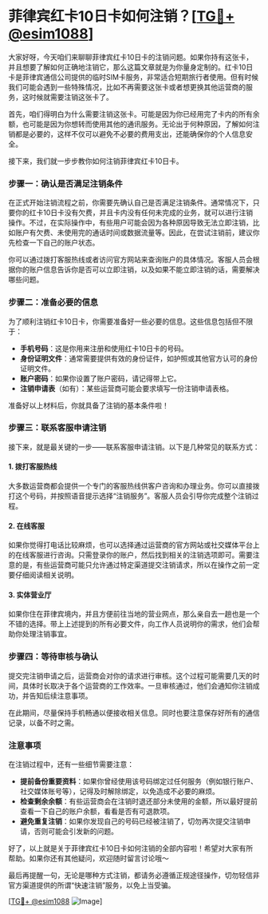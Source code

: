 # 菲律宾红卡10日卡如何注销？[[TG💪+ @esim1088](https://t.me/s/esim1088)]

大家好呀，今天咱们来聊聊菲律宾红卡10日卡的注销问题。如果你持有这张卡，并且想要了解如何正确地注销它，那么这篇文章就是为你量身定制的。红卡10日卡是菲律宾通信公司提供的临时SIM卡服务，非常适合短期旅行者使用。但有时候我们可能会遇到一些特殊情况，比如不再需要这张卡或者想更换其他运营商的服务，这时候就需要注销这张卡了。

首先，咱们得明白为什么需要注销这张卡。可能是因为你已经用完了卡内的所有余额，也可能是因为你想转而使用其他的通讯服务。无论出于何种原因，了解如何注销都是必要的，这样不仅可以避免不必要的费用支出，还能确保你的个人信息安全。

接下来，我们就一步步教你如何注销菲律宾红卡10日卡。

### 步骤一：确认是否满足注销条件

在正式开始注销流程之前，你需要先确认自己是否满足注销条件。通常情况下，只要你的红卡10日卡没有欠费，并且卡内没有任何未完成的业务，就可以进行注销操作。不过，在实际操作中，有些用户可能会因为各种原因导致无法立即注销，比如账户有欠费、未使用完的通话时间或数据流量等。因此，在尝试注销前，建议你先检查一下自己的账户状态。

你可以通过拨打客服热线或者访问官方网站来查询账户的具体情况。客服人员会根据你的账户信息告诉你是否可以立即注销，以及如果不能立即注销的话，需要解决哪些问题。

### 步骤二：准备必要的信息

为了顺利注销红卡10日卡，你需要准备好一些必要的信息。这些信息包括但不限于：

- **手机号码**：这是你用来注册和使用红卡10日卡的号码。
- **身份证明文件**：通常需要提供有效的身份证件，如护照或其他官方认可的身份证明文件。
- **账户密码**：如果你设置了账户密码，请记得带上它。
- **注销申请表**（如有）：某些运营商可能会要求填写一份注销申请表格。

准备好以上材料后，你就具备了注销的基本条件啦！

### 步骤三：联系客服申请注销

接下来，就是最关键的一步——联系客服申请注销。以下是几种常见的联系方式：

#### 1. 拨打客服热线

大多数运营商都会提供一个专门的客服热线供客户咨询和办理业务。你可以直接拨打这个号码，并按照语音提示选择“注销服务”。客服人员会引导你完成整个注销过程。

#### 2. 在线客服

如果你觉得打电话比较麻烦，也可以选择通过运营商的官方网站或社交媒体平台上的在线客服进行咨询。只需登录你的账户，然后找到相关的注销选项即可。需要注意的是，有些运营商可能只允许通过特定渠道提交注销请求，所以在操作之前一定要仔细阅读相关说明。

#### 3. 实体营业厅

如果你住在菲律宾境内，并且方便前往当地的营业网点，那么亲自去一趟也是一个不错的选择。带上上述提到的所有必要文件，向工作人员说明你的需求，他们会帮助你处理注销事宜。

### 步骤四：等待审核与确认

提交完注销申请之后，运营商会对你的请求进行审核。这个过程可能需要几天的时间，具体时长取决于各个运营商的工作效率。一旦审核通过，他们会通知你注销成功，并告知后续注意事项。

在此期间，尽量保持手机畅通以便接收相关信息。同时也要注意保存好所有的通信记录，以备不时之需。

### 注意事项

在注销过程中，还有一些细节需要注意：

- **提前备份重要资料**：如果你曾经使用该号码绑定过任何服务（例如银行账户、社交媒体账号等），记得及时解除绑定，以免造成不必要的麻烦。
- **检查剩余余额**：有些运营商会在注销时退还部分未使用的金额，所以最好提前查看一下自己的账户余额，看看是否有可退款项。
- **避免重复注销**：如果你发现自己的号码已经被注销了，切勿再次提交注销申请，否则可能会引发新的问题。

好了，以上就是关于菲律宾红卡10日卡如何注销的全部内容啦！希望对大家有所帮助。如果你还有其他疑问，欢迎随时留言讨论哦～

最后再提醒一句，无论是哪种方式注销，都请务必遵循正规途径操作，切勿轻信非官方渠道提供的所谓“快速注销”服务，以免上当受骗。

[[TG💪+ @esim1088](https://t.me/s/esim1088) ![Image](https://i.postimg.cc/4NQfJmqS/Snipaste-2025-05-13-00-14-12.png)]